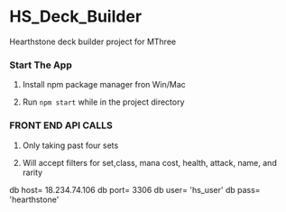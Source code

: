 # HS_Deck_Builder
Hearthstone deck builder project for MThree


### Start The App ###

1. Install npm package manager fron Win/Mac

2. Run ```npm start``` while in the project directory

### FRONT END API CALLS ###

1. Only taking past four sets

2. Will accept filters for set,class, mana cost, health, attack, name, and rarity

db host= 18.234.74.106
db port= 3306
db user= 'hs_user'
db pass= 'hearthstone'